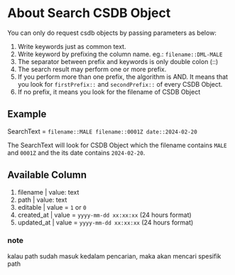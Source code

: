 # About Search CSDB Object

You can only do request csdb objects by passing parameters as below:

1. Write keywords just as common text.
1. Write keyword by prefixing the column name. eg.: `filename::DML-MALE`
1. The separator between prefix and keywords is only double colon (::)
1. The search result may perform one or more prefix.
1. If you perform more than one prefix, the algorithm is AND. It means that you look for `firstPrefix::` and `secondPrefix::` of every CSDB Object.
1. If no prefix, it means you look for the filename of CSDB Object

## Example
SearchText = ``` filename::MALE filename::0001Z date::2024-02-20 ```

The SearchText will look for CSDB Object which the filename contains `MALE` and `0001Z` and the its date contains `2024-02-20`.

## Available Column
1. filename | value: text
1. path | value: text
1. editable | value = `1` or `0`
1. created_at | value = ``yyyy-mm-dd xx:xx:xx`` (24 hours format)
1. updated_at | value = ``yyyy-mm-dd xx:xx:xx`` (24 hours format)

### note
kalau path sudah masuk kedalam pencarian, maka akan mencari spesifik path
